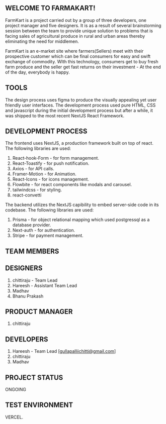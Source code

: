 ## WELCOME TO FARMAKART!

FarmKart is a project carried out by a group of three developers, one project manager and five designers. It is as a result of several brainstorming session between the team to provide unique solution to problems that is facing sales of agricultural produce in rural and urban areas thereby eliminating the need for middlemen.

FarmKart is an e-market site where farmers(Sellers) meet with their prospective customer which can be final consumers for easy and swift exchange of commodity. WIth this technology, consumers get to buy fresh farm produce and the seller get fast returns on their investment - At the end of the day, everybody is happy.

## TOOLS

The design process uses figma to produce the visually appealing yet user friendly user interfaces.
The development process used pure HTML, CSS and javascript during the initial development process but after a while, it was shipped to the most recent NextJS React Framework.

## DEVELOPMENT PROCESS

The frontend uses NextJS, a production framework built on top of react. The following libraries are used:

1. React-hook-Form - for form management.
2. React-Toastify - for push notification.
3. Axios - for API calls.
4. Framer-Motion - for Animation.
5. React-Icons - for icons management.
6. Flowbite - for react components like modals and carousel.
7. tailwindcss - for styling.
8. react-convetti

The backend utilizes the NextJS capibility to embed server-side code in its codebase. The following libraries are used:

1. Prisma - for object relational mapping which used postgressql as a database provider.
2. Next-auth - for authentication.
3. Stripe - for payment management.

## TEAM MEMBERS

## DESIGNERS

1. chittiraju - Team Lead
2. Hareesh - Assistant Team Lead
3. Madhav
4. Bhanu Prakash
   

## PRODUCT MANAGER

1. chittiraju

## DEVELOPERS

1. Hareesh - Team Lead [<gullapalliichitti@gmail.com>]
2. chittiraju
3. Madhav

## PROJECT STATUS

ONGOING

## TEST ENVIRONMENT

VERCEL.

<!-- This is a [Next.js](https://nextjs.org/) project bootstrapped with [`create-next-app`](https://github.com/vercel/next.js/tree/canary/packages/create-next-app).

## Getting Started

First, run the development server:

```bash
npm run dev
# or
yarn dev
# or
pnpm dev
```

Open [http://localhost:3000](http://localhost:3000) with your browser to see the result.

You can start editing the page by modifying `app/page.tsx`. The page auto-updates as you edit the file.

This project uses [`next/font`](https://nextjs.org/docs/basic-features/font-optimization) to automatically optimize and load Inter, a custom Google Font.

## Learn More

To learn more about Next.js, take a look at the following resources:

- [Next.js Documentation](https://nextjs.org/docs) - learn about Next.js features and API.
- [Learn Next.js](https://nextjs.org/learn) - an interactive Next.js tutorial.

You can check out [the Next.js GitHub repository](https://github.com/vercel/next.js/) - your feedback and contributions are welcome!

## Deploy on Vercel

The easiest way to deploy your Next.js app is to use the [Vercel Platform](https://vercel.com/new?utm_medium=default-template&filter=next.js&utm_source=create-next-app&utm_campaign=create-next-app-readme) from the creators of Next.js.

Check out our [Next.js deployment documentation](https://nextjs.org/docs/deployment) for more details. -->
